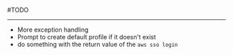 #TODO

---
* More exception handling
* Prompt to create default profile if it doesn't exist
* do something with the return value of the `aws sso login`